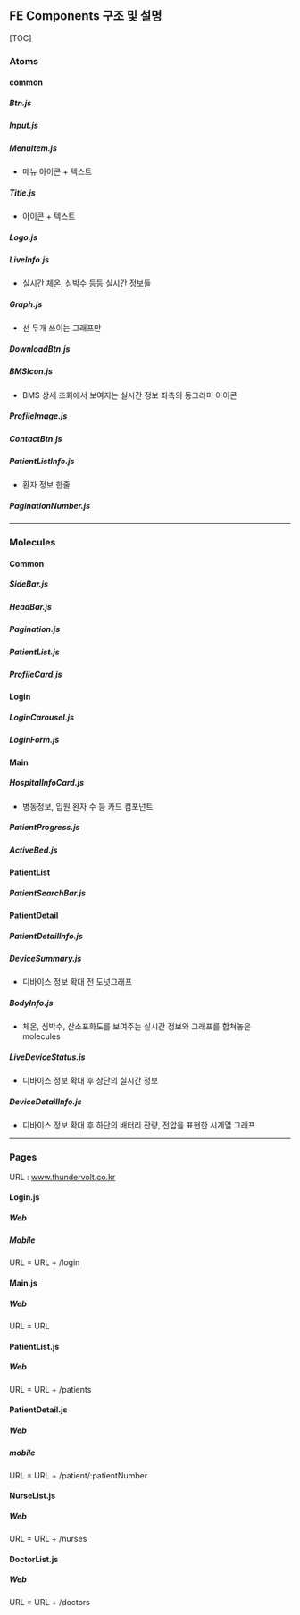 ## FE Components 구조 및 설명

[TOC]

### Atoms

#### common

##### Btn.js

##### Input.js

##### MenuItem.js

- 메뉴 아이콘 + 텍스트

##### Title.js

- 아이콘 + 텍스트

##### Logo.js

##### LiveInfo.js

- 실시간 체온, 심박수 등등 실시간 정보들

##### Graph.js

- 선 두개 쓰이는 그래프만

##### DownloadBtn.js

##### BMSIcon.js

- BMS 상세 조회에서 보여지는 실시간 정보 좌측의 동그라미 아이콘

##### ProfileImage.js

##### ContactBtn.js

##### PatientListInfo.js

- 환자 정보 한줄

##### PaginationNumber.js



---

### Molecules

#### Common

##### SideBar.js

##### HeadBar.js

##### Pagination.js

##### PatientList.js

##### ProfileCard.js



#### Login

##### LoginCarousel.js

##### LoginForm.js



#### Main

##### HospitalInfoCard.js

- 병동정보, 입원 환자 수 등 카드 컴포넌트

##### PatientProgress.js

##### ActiveBed.js



#### PatientList

##### PatientSearchBar.js



#### PatientDetail

##### PatientDetailInfo.js

##### DeviceSummary.js

- 디바이스 정보 확대 전 도넛그래프

##### BodyInfo.js

- 체온, 심박수, 산소포화도를 보여주는 실시간 정보와 그래프를 합쳐놓은 molecules

##### LiveDeviceStatus.js

- 디바이스 정보 확대 후 상단의 실시간 정보

##### DeviceDetailInfo.js

- 디바이스 정보 확대 후 하단의 배터리 잔량, 전압을 표현한 시계열 그래프



---

### Pages

URL : www.thundervolt.co.kr



#### Login.js

##### Web

##### Mobile

URL = URL + /login



#### Main.js

##### Web

URL = URL



#### PatientList.js

##### Web

URL = URL + /patients



#### PatientDetail.js

##### Web

##### mobile

URL = URL + /patient/:patientNumber



#### NurseList.js

##### Web

URL = URL + /nurses



#### DoctorList.js

##### Web

URL = URL + /doctors